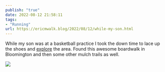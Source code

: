 ```yaml
---
publish: "true"
date: 2022-08-12 21:58:11
tags:
- "Running"
url: https://ericmwalk.blog/2022/08/12/while-my-son.html
---
```

While my son was at a basketball practice I took the down time to lace up the shoes and [explore](http://www.strava.com/activities/7626972442) the area. Found this awesome boardwalk in Bloomington and then some other mulch trails as well.

![](https://ericmwalk.blog/uploads/2022/b56f04f05a.jpg)